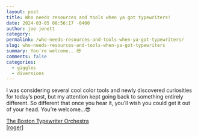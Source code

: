 ```yaml
---
layout: post
title: Who needs resources and tools when ya got typewriters!
date: 2024-03-05 08:56:17 -0400
author: joe jenett
category: 
permalink: /who-needs-resources-and-tools-when-ya-got-typewriters/
slug: who-needs-resources-and-tools-when-ya-got-typewriters
summary: You’re welcome...😎
comments: false
categories:
  - giggles
  - diversions
---
```

I was considering several cool color tools and newly discovered curiosities for today’s post, but my attention kept going back to something entirely different. So different that once you hear it, you’ll wish you could get it out of your head. You’re welcome...😎

<a title="The Boston Typewriter Orchestra | A collective endeavor which engages in rhythmic typewriter manipulation combined with elements of performance, comedy and satire. BTO aims to entertain the masses while providing an outlet for the creative urges of its members. *BTO promises to protect customer confidentiality with the utmost vigilance while remaining irreverent at all times." href="http://www.bostontypewriterorchestra.com/">The Boston Typewriter Orchestra</a><br>[<a href="https://pinboard.in/u:roger">roger</a>]

<a href="https://brid.gy/publish/mastodon"></a>
